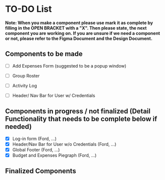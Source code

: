 # TO-DO List
**Note: When you make a component please use mark it as complete by filling in the OPEN BRACKET with a "X". Then please state, the next component you are working on. If you are unsure if we need a component or not, please refer to the Figma Document and the Design Document.**
## Components to be made
- [ ] Add Expenses Form (suggested to be a popup window)

- [ ] Group Roster 
- [ ] Activity Log 
- [ ] Header/ Nav Bar for User w/ Credentials
## Components in progress / not finalized (Detail Functionality that needs to be complete below if needed)
- [X]  Log-in form (Ford, ...)
- [X]  Header/Nav Bar for User w/o Credentials (Ford, ...)
- [X]  Global Footer (Ford, ...)
- [X]  Budget and Expenses Piegraph (Ford, ...)
## Finalized Components
